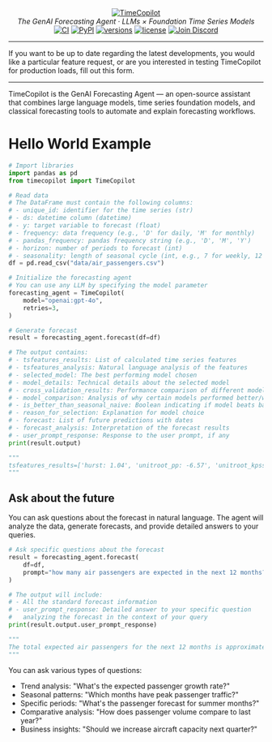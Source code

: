 <div align="center">
  <a href="https://github.com/AzulGarza/TimeCopilot">
    <picture>
      <source media="(prefers-color-scheme: dark)" srcset="https://github.com/user-attachments/assets/27fdd7c8-483e-4339-bc54-23323582b39d">
      <img src="https://github.com/user-attachments/assets/7fdba4f2-e279-4fdf-b559-2829b5fe2143" alt="TimeCopilot">
    </picture>
  </a>
</div>
<div align="center">
  <em>The GenAI Forecasting Agent · LLMs × Foundation Time Series Models</em>
</div>
<div align="center">
  <a href="https://github.com/AzulGarza/TimeCopilot/actions/workflows/ci.yaml"><img src="https://github.com/AzulGarza/TimeCopilot/actions/workflows/ci.yaml/badge.svg?branch=main" alt="CI"></a>
  <a href="https://pypi.python.org/pypi/timecopilot"><img src="https://img.shields.io/pypi/v/timecopilot.svg" alt="PyPI"></a>
  <a href="https://github.com/AzulGarza/timecopilot"><img src="https://img.shields.io/pypi/pyversions/timecopilot.svg" alt="versions"></a>
  <a href="https://github.com/AzulGarza/timecopilot/blob/main/LICENSE"><img src="https://img.shields.io/github/license/azulgarza/timecopilot.svg?v" alt="license"></a>
  <a href="https://discord.gg/7GEdHR6Pfg"><img src="https://img.shields.io/discord/1387291858513821776?label=discord" alt="Join Discord" /></a>
</div>

---

If you want to be up to date regarding the latest developments, you would like a particular feature request, or are you interested in testing TimeCopilot for production loads, fill out this form.

---


TimeCopilot is the GenAI Forecasting Agent — an open-source assistant that combines large language models, time series foundation models, and classical forecasting tools to automate and explain forecasting workflows. 


# Hello World Example

```python
# Import libraries
import pandas as pd
from timecopilot import TimeCopilot

# Read data
# The DataFrame must contain the following columns:
# - unique_id: identifier for the time series (str)
# - ds: datetime column (datetime)
# - y: target variable to forecast (float)
# - frequency: data frequency (e.g., 'D' for daily, 'M' for monthly)
# - pandas_frequency: pandas frequency string (e.g., 'D', 'M', 'Y')
# - horizon: number of periods to forecast (int)
# - seasonality: length of seasonal cycle (int, e.g., 7 for weekly, 12 for monthly)
df = pd.read_csv("data/air_passengers.csv")

# Initialize the forecasting agent
# You can use any LLM by specifying the model parameter
forecasting_agent = TimeCopilot(
    model="openai:gpt-4o",
    retries=3,
)

# Generate forecast
result = forecasting_agent.forecast(df=df)

# The output contains:
# - tsfeatures_results: List of calculated time series features
# - tsfeatures_analysis: Natural language analysis of the features
# - selected_model: The best performing model chosen
# - model_details: Technical details about the selected model
# - cross_validation_results: Performance comparison of different models
# - model_comparison: Analysis of why certain models performed better/worse
# - is_better_than_seasonal_naive: Boolean indicating if model beats baseline
# - reason_for_selection: Explanation for model choice
# - forecast: List of future predictions with dates
# - forecast_analysis: Interpretation of the forecast results
# - user_prompt_response: Response to the user prompt, if any
print(result.output)

"""
tsfeatures_results=['hurst: 1.04', 'unitroot_pp: -6.57', 'unitroot_kpss: 2.74', 'nperiods: 1,seasonal_period: 12', 'trend: 1.00', 'entropy: 0.43', 'x_acf1: 0.95', 'seasonal_strength: 0.98'] tsfeatures_analysis="The time series presents a strong seasonality with a seasonal period of 12 months, indicated by a strong seasonal strength of 0.98. The high trend component suggests an upward motion over the periods. The KPSS statistic indicates non-stationarity as it's greater than the typical threshold of 0.5, confirming the presence of a trend. The Auto-ARIMA model indicated adjustments for non-stationarity through differencing. The strong correlation captured by high ACF values further supports the need for integrated models due to persistence and gradual changes over time." selected_model='AutoARIMA' model_details='The AutoARIMA model automatically selects the differencing order, order of the autoregressive (AR) terms, and the moving average (MA) terms based on the data. It is particularly suitable for series with trend and seasonality, and performs well in scenarios where automatic model selection for differencing is required to obtain stationary data. It uses AIC for model selection among a candidate pool, ensuring a balanced complexity and goodness of fit.' cross_validation_results=['ADIDA: 3.12', 'AutoARIMA: 1.82', 'AutoETS: 4.03', 'Theta: 3.50', 'SeasonalNaive: 4.03'] model_comparison='AutoARIMA performed best with a cross-validation score of 1.82, indicating its effectiveness in capturing the underlying trend and seasonal patterns successfully as it adjusts for trend and seasonality through differencing and parameter tuning. The seasonal naive model did not compete well perhaps due to the deeper complex trends in the data beyond mere seasonal repetition. Both AutoETS and Theta lacked the comparable accuracy, potentially due to inadequate adjustment for non-stationary trend components.' is_better_than_seasonal_naive=True reason_for_selection="AutoARIMA was chosen due to its lowest cross-validation score, demonstrating superior accuracy compared to other models by effectively handling both trend and seasonal components in a non-stationary series, which aligns well with the data's characteristics." forecast=['1961-01-01: 476.33', '1961-02-01: 504.00', '1961-03-01: 512.06', '1961-04-01: 507.34', '1961-05-01: 498.92', '1961-06-01: 493.23', '1961-07-01: 492.49', '1961-08-01: 495.79', '1961-09-01: 500.90', '1961-10-01: 505.86', '1961-11-01: 509.70', '1961-12-01: 512.38', '1962-01-01: 514.38', '1962-02-01: 516.24', '1962-03-01: 518.31', '1962-04-01: 520.68', '1962-05-01: 523.28', '1962-06-01: 525.97', '1962-07-01: 528.63', '1962-08-01: 531.22', '1962-09-01: 533.74', '1962-10-01: 536.23', '1962-11-01: 538.71', '1962-12-01: 541.21'] forecast_analysis="The forecast indicates a continuation of the upward trend with periodic seasonal fluctuations that align with historical patterns. The strong seasonality is evident in the periodic peaks, with slight smoothing over time due to parameter adjustment for stability. The forecasts are reliable given the past performance metrics and the model's rigorous tuning. However, potential uncertainties could arise from structural breaks or changes in pattern, not reflected in historical data." user_prompt_response='The analysis determined the best performing model and generated forecasts considering seasonality and trend, aiming for accuracy and reliability surpassing basic seasonal models.'
"""
```

## Ask about the future

You can ask questions about the forecast in natural language. The agent will analyze the data, generate forecasts, and provide detailed answers to your queries.

```python
# Ask specific questions about the forecast
result = forecasting_agent.forecast(
    df=df,
    prompt="how many air passengers are expected in the next 12 months?",
)

# The output will include:
# - All the standard forecast information
# - user_prompt_response: Detailed answer to your specific question
#   analyzing the forecast in the context of your query
print(result.output.user_prompt_response)

"""
The total expected air passengers for the next 12 months is approximately 5,919.
"""
```

You can ask various types of questions:
- Trend analysis: "What's the expected passenger growth rate?"
- Seasonal patterns: "Which months have peak passenger traffic?"
- Specific periods: "What's the passenger forecast for summer months?"
- Comparative analysis: "How does passenger volume compare to last year?"
- Business insights: "Should we increase aircraft capacity next quarter?"




